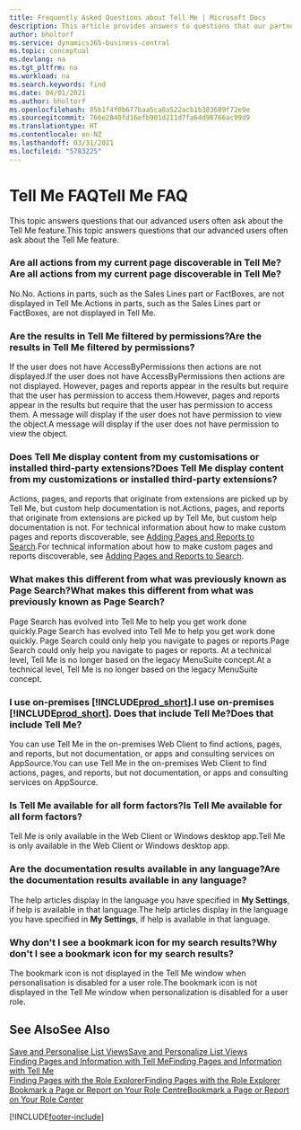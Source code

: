 ```yaml
---
title: Frequently Asked Questions about Tell Me | Microsoft Docs
description: This article provides answers to questions that our partners and customers often ask about Tell Me.
author: bholtorf
ms.service: dynamics365-business-central
ms.topic: conceptual
ms.devlang: na
ms.tgt_pltfrm: na
ms.workload: na
ms.search.keywords: find
ms.date: 04/01/2021
ms.author: bholtorf
ms.openlocfilehash: 85b1f4f0b677baa5ca8a522acb1b383689f72e9e
ms.sourcegitcommit: 766e2840fd16efb901d211d7fa64d96766ac99d9
ms.translationtype: HT
ms.contentlocale: en-NZ
ms.lasthandoff: 03/31/2021
ms.locfileid: "5783225"
---
```

# <a name="tell-me-faq"></a><span data-ttu-id="b0a03-103">Tell Me FAQ</span><span class="sxs-lookup"><span data-stu-id="b0a03-103">Tell Me FAQ</span></span>
<span data-ttu-id="b0a03-104">This topic answers questions that our advanced users often ask about the Tell Me feature.</span><span class="sxs-lookup"><span data-stu-id="b0a03-104">This topic answers questions that our advanced users often ask about the Tell Me feature.</span></span>

### <a name="are-all-actions-from-my-current-page-discoverable-in-tell-me"></a><span data-ttu-id="b0a03-105">Are all actions from my current page discoverable in Tell Me?</span><span class="sxs-lookup"><span data-stu-id="b0a03-105">Are all actions from my current page discoverable in Tell Me?</span></span>
<span data-ttu-id="b0a03-106">No.</span><span class="sxs-lookup"><span data-stu-id="b0a03-106">No.</span></span> <span data-ttu-id="b0a03-107">Actions in parts, such as the Sales Lines part or FactBoxes, are not displayed in Tell Me.</span><span class="sxs-lookup"><span data-stu-id="b0a03-107">Actions in parts, such as the Sales Lines part or FactBoxes, are not displayed in Tell Me.</span></span>

### <a name="are-the-results-in-tell-me-filtered-by-permissions"></a><span data-ttu-id="b0a03-108">Are the results in Tell Me filtered by permissions?</span><span class="sxs-lookup"><span data-stu-id="b0a03-108">Are the results in Tell Me filtered by permissions?</span></span>
<span data-ttu-id="b0a03-109">If the user does not have AccessByPermissions then actions are not displayed.</span><span class="sxs-lookup"><span data-stu-id="b0a03-109">If the user does not have AccessByPermissions then actions are not displayed.</span></span> <span data-ttu-id="b0a03-110">However, pages and reports appear in the results but require that the user has permission to access them.</span><span class="sxs-lookup"><span data-stu-id="b0a03-110">However, pages and reports appear in the results but require that the user has permission to access them.</span></span> <span data-ttu-id="b0a03-111">A message will display if the user does not have permission to view the object.</span><span class="sxs-lookup"><span data-stu-id="b0a03-111">A message will display if the user does not have permission to view the object.</span></span>

### <a name="does-tell-me-display-content-from-my-customizations-or-installed-third-party-extensions"></a><span data-ttu-id="b0a03-112">Does Tell Me display content from my customisations or installed third-party extensions?</span><span class="sxs-lookup"><span data-stu-id="b0a03-112">Does Tell Me display content from my customizations or installed third-party extensions?</span></span>
<span data-ttu-id="b0a03-113">Actions, pages, and reports that originate from extensions are picked up by Tell Me, but custom help documentation is not.</span><span class="sxs-lookup"><span data-stu-id="b0a03-113">Actions, pages, and reports that originate from extensions are picked up by Tell Me, but custom help documentation is not.</span></span> <span data-ttu-id="b0a03-114">For technical information about how to make custom pages and reports discoverable, see [Adding Pages and Reports to Search](/dynamics365/business-central/dev-itpro/developer/devenv-al-menusuite-functionality).</span><span class="sxs-lookup"><span data-stu-id="b0a03-114">For technical information about how to make custom pages and reports discoverable, see [Adding Pages and Reports to Search](/dynamics365/business-central/dev-itpro/developer/devenv-al-menusuite-functionality).</span></span>

### <a name="what-makes-this-different-from-what-was-previously-known-as-page-search"></a><span data-ttu-id="b0a03-115">What makes this different from what was previously known as Page Search?</span><span class="sxs-lookup"><span data-stu-id="b0a03-115">What makes this different from what was previously known as Page Search?</span></span>
<span data-ttu-id="b0a03-116">Page Search has evolved into Tell Me to help you get work done quickly.</span><span class="sxs-lookup"><span data-stu-id="b0a03-116">Page Search has evolved into Tell Me to help you get work done quickly.</span></span> <span data-ttu-id="b0a03-117">Page Search could only help you navigate to pages or reports.</span><span class="sxs-lookup"><span data-stu-id="b0a03-117">Page Search could only help you navigate to pages or reports.</span></span> <span data-ttu-id="b0a03-118">At a technical level, Tell Me is no longer based on the legacy MenuSuite concept.</span><span class="sxs-lookup"><span data-stu-id="b0a03-118">At a technical level, Tell Me is no longer based on the legacy MenuSuite concept.</span></span>

### <a name="i-use-on-premises-prod_short-does-that-include-tell-me"></a><span data-ttu-id="b0a03-119">I use on-premises [!INCLUDE[prod_short](includes/prod_short.md)].</span><span class="sxs-lookup"><span data-stu-id="b0a03-119">I use on-premises [!INCLUDE[prod_short](includes/prod_short.md)].</span></span> <span data-ttu-id="b0a03-120">Does that include Tell Me?</span><span class="sxs-lookup"><span data-stu-id="b0a03-120">Does that include Tell Me?</span></span>
<span data-ttu-id="b0a03-121">You can use Tell Me in the on-premises Web Client to find actions, pages, and reports, but not documentation, or apps and consulting services on AppSource.</span><span class="sxs-lookup"><span data-stu-id="b0a03-121">You can use Tell Me in the on-premises Web Client to find actions, pages, and reports, but not documentation, or apps and consulting services on AppSource.</span></span>

### <a name="is-tell-me-available-for-all-form-factors"></a><span data-ttu-id="b0a03-122">Is Tell Me available for all form factors?</span><span class="sxs-lookup"><span data-stu-id="b0a03-122">Is Tell Me available for all form factors?</span></span>
<span data-ttu-id="b0a03-123">Tell Me is only available in the Web Client or Windows desktop app.</span><span class="sxs-lookup"><span data-stu-id="b0a03-123">Tell Me is only available in the Web Client or Windows desktop app.</span></span>

### <a name="are-the-documentation-results-available-in-any-language"></a><span data-ttu-id="b0a03-124">Are the documentation results available in any language?</span><span class="sxs-lookup"><span data-stu-id="b0a03-124">Are the documentation results available in any language?</span></span>
<span data-ttu-id="b0a03-125">The help articles display in the language you have specified in **My Settings**, if help is available in that language.</span><span class="sxs-lookup"><span data-stu-id="b0a03-125">The help articles display in the language you have specified in **My Settings**, if help is available in that language.</span></span>

### <a name="why-dont-i-see-a-bookmark-icon-for-my-search-results"></a><span data-ttu-id="b0a03-126">Why don't I see a bookmark icon for my search results?</span><span class="sxs-lookup"><span data-stu-id="b0a03-126">Why don't I see a bookmark icon for my search results?</span></span>
<span data-ttu-id="b0a03-127">The bookmark icon is not displayed in the Tell Me window when personalisation is disabled for a user role.</span><span class="sxs-lookup"><span data-stu-id="b0a03-127">The bookmark icon is not displayed in the Tell Me window when personalization is disabled for a user role.</span></span>


## <a name="see-also"></a><span data-ttu-id="b0a03-128">See Also</span><span class="sxs-lookup"><span data-stu-id="b0a03-128">See Also</span></span>  
[<span data-ttu-id="b0a03-129">Save and Personalise List Views</span><span class="sxs-lookup"><span data-stu-id="b0a03-129">Save and Personalize List Views</span></span>](ui-views.md)  
[<span data-ttu-id="b0a03-130">Finding Pages and Information with Tell Me</span><span class="sxs-lookup"><span data-stu-id="b0a03-130">Finding Pages and Information with Tell Me</span></span>](ui-search.md)  
[<span data-ttu-id="b0a03-131">Finding Pages with the Role Explorer</span><span class="sxs-lookup"><span data-stu-id="b0a03-131">Finding Pages with the Role Explorer</span></span>](ui-role-explorer.md)  
[<span data-ttu-id="b0a03-132">Bookmark a Page or Report on Your Role Centre</span><span class="sxs-lookup"><span data-stu-id="b0a03-132">Bookmark a Page or Report on Your Role Center</span></span>](ui-bookmarks.md)


[!INCLUDE[footer-include](includes/footer-banner.md)]